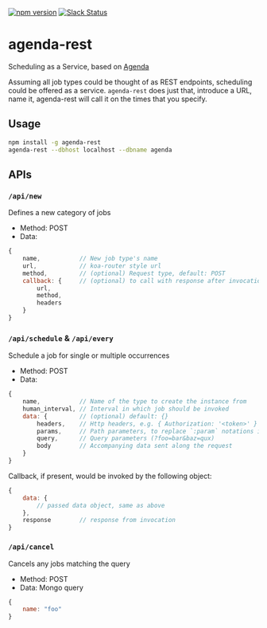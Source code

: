 [![npm version](https://badge.fury.io/js/agenda-rest.svg)](https://www.npmjs.com/package/agenda-rest)
<a href="https://slackin-ekwifvcwbr.now.sh/"><img src="https://slackin-ekwifvcwbr.now.sh/badge.svg" alt="Slack Status"></a>

# agenda-rest

Scheduling as a Service, based on [Agenda](https://github.com/agenda/agenda)

Assuming all job types could be thought of as REST endpoints, scheduling could be offered as a service. `agenda-rest` does just that, introduce a URL, name it, agenda-rest will call it on the times that you specify.

## Usage
```bash
npm install -g agenda-rest
agenda-rest --dbhost localhost --dbname agenda
```
## APIs

### **`/api/new`**
Defines a new category of jobs

* Method: POST
* Data:
```javascript
{
    name,           // New job type's name
    url,            // koa-router style url
    method,         // (optional) Request type, default: POST
    callback: {     // (optional) to call with response after invocation
        url,
        method,
        headers
    }
}
```

### **`/api/schedule`** & **`/api/every`**
Schedule a job for single or multiple occurrences

* Method: POST
* Data:
```javascript
{
    name,           // Name of the type to create the instance from
    human_interval, // Interval in which job should be invoked
    data: {         // (optional) default: {}
        headers,    // Http headers, e.g. { Authorization: '<token>' }
        params,     // Path parameters, to replace `:param` notations in job definition's url
        query,      // Query parameters (?foo=bar&baz=qux)
        body        // Accompanying data sent along the request
    }
}
```

Callback, if present, would be invoked by the following object:
```javascript
{
    data: {
        // passed data object, same as above
    },
    response        // response from invocation
}
```

### **`/api/cancel`**
Cancels any jobs matching the query

* Method: POST
* Data: Mongo query
```javascript
{
    name: "foo"
}
```
